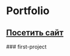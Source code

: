 # Portfolio
## <a href="https://ramzesriks.github.io/first_project/">Посетить сайт</a>
###   f i r s t - p r o j e c t 
 
 
